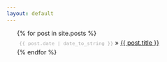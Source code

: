 ```yaml
---
layout: default
---
```


<ul>
  {% for post in site.posts %}
    <li style="margin:5px 5px 5px 5px; list-style-type:none;">
      <span style="color: #aaa; font-family: Monaco, monospace; font-size: 80%;display:-moz-inline-box;display:inline-block;">{{ post.date | date_to_string }}</span>
      &raquo;
      <a href="{{ post.url }}">{{ post.title }}</a>
    </li>
  {% endfor %}
</ul>

